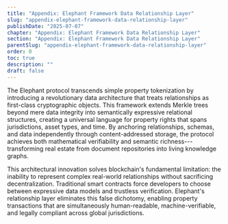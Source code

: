 ```yaml
---
title: "Appendix: Elephant Framework Data Relationship Layer"
slug: "appendix-elephant-framework-data-relationship-layer"
publishDate: "2025-07-07"
chapter: "Appendix: Elephant Framework Data Relationship Layer"
section: "Appendix: Elephant Framework Data Relationship Layer"
parentSlug: "appendix-elephant-framework-data-relationship-layer"
order: 0
toc: true
description: ""
draft: false
---
```


The Elephant protocol transcends simple property tokenization by introducing a revolutionary data architecture that treats relationships as first-class cryptographic objects. This framework extends Merkle trees beyond mere data integrity into semantically expressive relational structures, creating a universal language for property rights that spans jurisdictions, asset types, and time. By anchoring relationships, schemas, and data independently through content-addressed storage, the protocol achieves both mathematical verifiability and semantic richness---transforming real estate from document repositories into living knowledge graphs.

This architectural innovation solves blockchain's fundamental limitation: the inability to represent complex real-world relationships without sacrificing decentralization. Traditional smart contracts force developers to choose between expressive data models and trustless verification. Elephant's relationship layer eliminates this false dichotomy, enabling property transactions that are simultaneously human-readable, machine-verifiable, and legally compliant across global jurisdictions.
